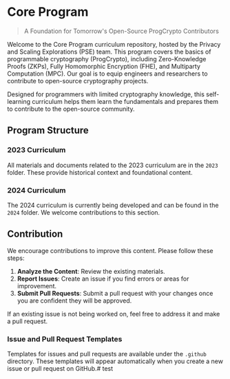 # Core Program

> A Foundation for Tomorrow's Open-Source ProgCrypto Contributors

Welcome to the Core Program curriculum repository, hosted by the Privacy and Scaling Explorations (PSE) team. This program covers the basics of programmable cryptography (ProgCrypto), including Zero-Knowledge Proofs (ZKPs), Fully Homomorphic Encryption (FHE), and Multiparty Computation (MPC). Our goal is to equip engineers and researchers to contribute to open-source cryptography projects.

Designed for programmers with limited cryptography knowledge, this self-learning curriculum helps them learn the fundamentals and prepares them to contribute to the open-source community.

## Program Structure

### 2023 Curriculum

All materials and documents related to the 2023 curriculum are in the `2023` folder. These provide historical context and foundational content.

### 2024 Curriculum

The 2024 curriculum is currently being developed and can be found in the `2024` folder. We welcome contributions to this section.

## Contribution

We encourage contributions to improve this content. Please follow these steps:

1. **Analyze the Content**: Review the existing materials.
2. **Report Issues**: Create an issue if you find errors or areas for improvement.
3. **Submit Pull Requests**: Submit a pull request with your changes once you are confident they will be approved.

If an existing issue is not being worked on, feel free to address it and make a pull request.

### Issue and Pull Request Templates

Templates for issues and pull requests are available under the `.github` directory. These templates will appear automatically when you create a new issue or pull request on GitHub.#   t e s t  
 